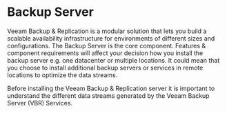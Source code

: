 # Backup Server
Veeam Backup & Replication is a modular solution that lets you build a scalable availability infrastructure for environments of different sizes and configurations. The Backup Server is the core component. Features & component requirements will affect your decision how you install the backup server e.g. one datacenter or multiple locations. It could mean that you choose to install additional backup servers or services in remote locations to optimize the data streams.

Before installing the Veeam Backup & Replication server it is important to
understand the different data streams generated by the Veeam Backup Server (VBR) Services.
